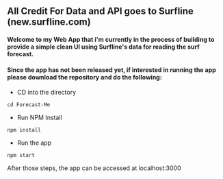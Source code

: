 ## All Credit For Data and API goes to Surfline (new.surfline.com)

#### Welcome to my Web App that i'm currently in the process of building to provide a simple clean UI using Surfline's data for reading the surf forecast. 

#### Since the app has not been released yet, if interested in running the app please download the repository and do the following:
- CD into the directory
```
cd Forecast-Me
```
- Run NPM Install
```
npm install
```
- Run the app 
```
npm start
```

After those steps, the app can be accessed at localhost:3000
